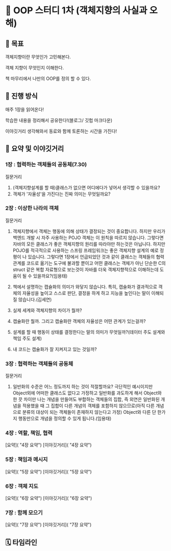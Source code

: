 # 📔 OOP 스터디 1차 (객체지향의 사실과 오해)
## 🎯 목표
객체지향이란 무엇인가 고민해본다.

객체 지향이 무엇인지 이해한다.

책 마무리에서 나만의 OOP를 정의 할 수 있다.
## 🙋 진행 방식
매주 1장을 읽어온다!

학습한 내용을 정리해서 공유한다!(블로그/ 깃헙 마크다운)

이야깃거리 생각해와서 동료와 함께 토론하는 시간을 가진다!

## 💬 요약 및 이야깃거리
### 1장 : 협력하는 객체들의 공동체(7.30)
질문거리
1. (객체지향설계를 할 때)클래스가 없으면 어디에다가 넣어서 생각할 수 있을까요?
2. 객체가 '자율성'을 가진다는 진짜 의미는 무엇일까요?


### 2장 : 이상한 나라의 객체
질문거리
1. 객체지향에서 객체는 행동에 의해 상태가 결정되는 것이 중요합니다. 하지만 우리가 백엔드 개발 시 자주 사용하는 POJO 객체는 이 원칙을 따르지 않습니다. 그렇다면 자바의 모든 클래스가 좋은 객체지향의 원리를 따라야만 하는것은 아닙니다. 하지만 POJO를 적극적으로 사용하는 스프링 프레임워크는 좋은 객체지향 설계의 예로 정평이 나 있습니다. 그렇다면 1장에서 언급되었던 것과 같이 클래스는 객체들의 협력 관계를 코드로 옮기는 도구에 불과할 뿐이고 어떤 클래스는 객체가 아닌 단순한 C의 struct 같은 복합 자료형으로 보는것이 자바를 더욱 객체지향적으로 이해하는데 도움이 될 수 있을까요?(임용태)
2. 책에서 설명하는 캡슐화의 의미가 와닿지 않습니다. 특히, 캡슐화가 결과적으로 객체의 자율성을 높이고 스스로 판단, 결정을 하게 하고 지능을 높인다는 말이 이해되질 않습니다.(김세연)

3. 실제 세계와 객체지향의 차이가 뭘까?

4. 캡슐화란 뭘까. 그리고 캡슐화란 객체의 자율성은 어떤 관계가 있는걸까?

5. 설계를 할 때 행동이 상태를 결정한다는 말의 의미가 무엇일까?(데이터 주도 설계와 책임 주도 설계)

6. 내 코드는 캡슐화가 잘 지켜지고 있는 것일까? 

### 3장 : 협력하는 객체들의 공동체
질문거리
1. 일반화의 수준은 어느 정도까지 하는 것이 적절할까요? 극단적인 예시이지만 Object외에 어떠한 클래스도 없다고 가정하고 일반화를 과도하게 해서 Object와 한 끗 차이만 나는 개념을 만들어도 부합하는 객체들의 집합, 즉 외연은 일반화된 개념을 적용했을 때 그 집합이 다른 개념의 객체를 포함하지 않으므로(아직 다른 개념으로 분류의 대상이 되는 객체들이 존재하지 않는다고 가정) Object와 다른 단 한가지 행동만으로 개념을 정의할 수 있게 됩니다.(임용태)



### 4장 : 역할, 책임, 협력
[요약]( "4장 요약")
[이야깃거리]( "4장 요약")


### 5장 : 책임과 메시지
[요약]( "5장 요약")
[이야깃거리]( "5장 요약")

### 6장 : 객체 지도
[요약]( "6장 요약")
[이야깃거리]( "6장 요약")

### 7장 : 함께 모으기
[요약]( "7장 요약")
[이야깃거리]( "7장 요약")

## 🗓️ 타임라인

